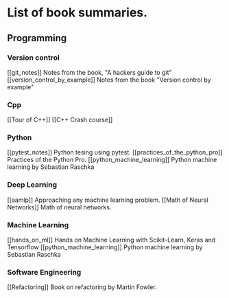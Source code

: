 # List of book summaries. 

## Programming
### Version control
[[git_notes]] Notes from the book, "A hackers guide to git"
[[version_control_by_example]] Notes from the book "Version control by example"

### Cpp
[[Tour of C++]]
[[C++ Crash course]]

### Python
[[pytest_notes]] Python tesing using pytest.
[[practices_of_the_python_pro]] Practices of the Python Pro.
[[python_machine_learning]] Python machine learning by Sebastian Raschka

### Deep Learning
[[aamlp]] Approaching any machine learning problem.
[[Math of Neural Networks]] Math of neural networks.

### Machine Learning
[[hands_on_ml]] Hands on Machine Learning with Scikit-Learn, Keras and Tensorflow
[[python_machine_learning]] Python machine learning by Sebastian Raschka

### Software Engineering
[[Refactoring]] Book on refactoring by Martin Fowler.
